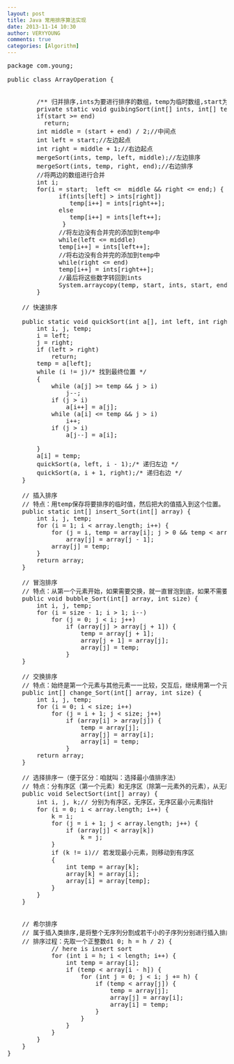 ```yaml
---
layout: post
title: Java 常用排序算法实现
date: 2013-11-14 10:30
author: VERYYOUNG
comments: true
categories: [Algorithm]
---
```

<pre lang="java">
package com.young;

public class ArrayOperation {

 
        /** 归并排序,ints为要进行排序的数组，temp为临时数组,start为排序起点,end为排序终点,排序范围为[start,end] */ 
        private static void guibingSort(int[] ints, int[] temp, int start, int end) {
        if(start >= end)
          return;
        int middle = (start + end) / 2;//中间点
        int left = start;//左边起点
        int right = middle + 1;//右边起点
        mergeSort(ints, temp, left, middle);//左边排序
        mergeSort(ints, temp, right, end);//右边排序
        //将两边的数组进行合并
        int i;
        for(i = start;  left <=  middle && right <= end;) {
              if(ints[left] > ints[right])
                 temp[i++] = ints[right++];
              else
                 temp[i++] = ints[left++];
               }
              //将左边没有合并完的添加到temp中
              while(left <= middle)
              temp[i++] = ints[left++];
              //将右边没有合并完的添加到temp中
              while(right <= end)
              temp[i++] = ints[right++];
              //最后将这些数字转回到ints
              System.arraycopy(temp, start, ints, start, end - start + 1);
        }

	// 快速排序

	public static void quickSort(int a[], int left, int right) {
		int i, j, temp;
		i = left;
		j = right;
		if (left > right)
			return;
		temp = a[left];
		while (i != j)/* 找到最终位置 */
		{
			while (a[j] >= temp && j > i)
				j--;
			if (j > i)
				a[i++] = a[j];
			while (a[i] <= temp && j > i)
				i++;
			if (j > i)
				a[j--] = a[i];

		}
		a[i] = temp;
		quickSort(a, left, i - 1);/* 递归左边 */
		quickSort(a, i + 1, right);/* 递归右边 */
	}

	// 插入排序
	// 特点：用temp保存将要排序的临时值，然后把大的值插入到这个位置。
	public static int[] insert_Sort(int[] array) {
		int i, j, temp;
		for (i = 1; i < array.length; i++) {
			for (j = i, temp = array[i]; j > 0 && temp < array[j - 1]; j--)
				array[j] = array[j - 1];
			array[j] = temp;
		}
		return array;
	}

	// 冒泡排序
	// 特点：从第一个元素开始，如果需要交换，就一直冒泡到底，如果不需要交换，就从下一个元素开始比较
	public void bubble_Sort(int[] array, int size) {
		int i, j, temp;
		for (i = size - 1; i > 1; i--)
			for (j = 0; j < i; j++)
				if (array[j] > array[j + 1]) {
					temp = array[j + 1];
					array[j + 1] = array[j];
					array[j] = temp;
				}
	}

	// 交换排序
	// 特点：始终是第一个元素与其他元素一一比较，交互后，继续用第一个元素与后面元素一一比较，重复下去。
	public int[] change_Sort(int[] array, int size) {
		int i, j, temp;
		for (i = 0; i < size; i++)
			for (j = i + 1; j < size; j++)
				if (array[i] > array[j]) {
					temp = array[j];
					array[j] = array[i];
					array[i] = temp;
				}
		return array;
	}

	// 选择排序一（便于区分：咱就叫：选择最小值排序法）
	// 特点：分有序区（第一个元素）和无序区（除第一元素外的元素），从无序区找出最小的元素移动到有序区
	public void SelectSort(int[] array) {
		int i, j, k;// 分别为有序区，无序区，无序区最小元素指针
		for (i = 0; i < array.length; i++) {
			k = i;
			for (j = i + 1; j < array.length; j++) {
				if (array[j] < array[k])
					k = j;
			}
			if (k != i)// 若发现最小元素，则移动到有序区
			{
				int temp = array[k];
				array[k] = array[i];
				array[i] = array[temp];
			}
		}
	}


	// 希尔排序
	// 属于插入类排序,是将整个无序列分割成若干小的子序列分别进行插入排序
	// 排序过程：先取一个正整数d1<n，把所有序号相隔d1的数组元素放一组，组内进行直接插入排序；
	// 然后取d2<d1，重复上述分组和排序操作；直至di=1，即所有记录放进一个组中排序为止
	public static void ShellSort(int[] array) {
		int length = array.length;
		for (int h = length / 2; h > 0; h = h / 2) {
			// here is insert sort
			for (int i = h; i < length; i++) {
				int temp = array[i];
				if (temp < array[i - h]) {
					for (int j = 0; j < i; j += h) {
						if (temp < array[j]) {
							temp = array[j];
							array[j] = array[i];
							array[i] = temp;
						}
					}
				}
			}
		}
	}
}

</pre>
